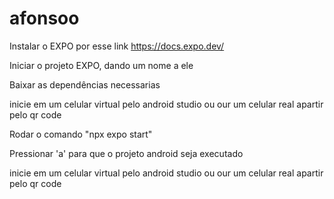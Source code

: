 # afonsoo
Instalar o EXPO por esse link https://docs.expo.dev/

Iniciar o projeto EXPO, dando um nome a ele

Baixar as dependências necessarias

inicie em um celular virtual pelo android studio ou our um celular real apartir pelo qr code 

Rodar o comando "npx expo start"

Pressionar 'a' para que o projeto android seja executado

inicie em um celular virtual pelo android studio ou our um celular real apartir pelo qr code 
